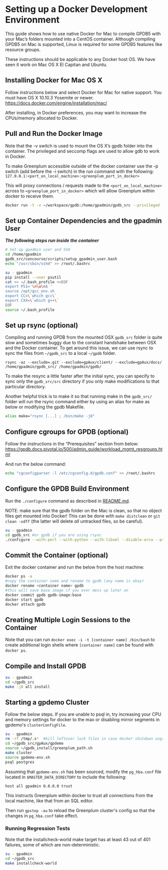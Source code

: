 # Setting up a Docker Development Environment

This guide shows how to use native Docker for Mac to compile GPDB5 with your Mac’s folders mounted into a CentOS container. Although compiling GPDB5 on Mac is supported, Linux is required for some GPDB5 features like resource groups.

These instructions should be applicable to any Docker host OS. We have seen it work on Mac OS X El Capitan and Ubuntu.

## Installing Docker for Mac OS X

Follow instructions below and select Docker for Mac for native support. You must have OS X 10.10.3 Yosemite or newer.
https://docs.docker.com/engine/installation/mac/

After installing, in Docker preferences, you may want to increase the CPUs/memory allocated to Docker.


## Pull and Run the Docker Image

Note that the -v switch is used to mount the OS X’s gpdb folder into the container. The privileged and seccomp flags are used to allow gdb to work in Docker.

To make Greenplum accessible outside of the docker container use the -p switch (add before the -i switch) in the run command with the following: `127.0.0.1:<port_on_local_machine>:<greenplum_port_in_docker>`

This will proxy connections / requests made to the `<port_on_local_machine>` across to `<greenplum_port_in_docker>` which will allow Greenplum within docker to receive them.

```bash
docker run -t -v ~/workspace/gpdb:/home/gpadmin/gpdb_src --privileged --security-opt seccomp:unconfined -i pivotaldata/gpdb6-centos7-build:latest bash
```

## Set up Container Dependencies and the gpadmin User

***The following steps run inside the container***

```bash
# Set up gpadmin user and SSH
cd /home/gpadmin
gpdb_src/concourse/scripts/setup_gpadmin_user.bash
echo "/usr/sbin/sshd" >> /root/.bashrc

su - gpadmin
pip install --user psutil
cat >> ~/.bash_profile <<EOF
export PS1='\n\w\n$ '
source /opt/gcc_env.sh
export CC=\`which gcc\`
export CXX=\`which g++\`
EOF
source ~/.bash_profile
```

## Set up rsync (optional)

Compiling and running GPDB from the mounted OSX `gpdb_src` folder is quite slow and sometimes buggy due to the constant handshake between OSX and the Docker container. To get around this issue, we can use rsync to sync the files from `~/gpdb_src` to a local `~/gpdb` folder.

```
rsync -az --exclude=.git --exclude=gpAux/client/ --exclude=gpAux/docs/ /home/gpadmin/gpdb_src/ /home/gpadmin/gpdb/
```

To make the resync a little faster after the initial sync, you can specify to sync only the `gpdb_src/src` directory if you only make modifications to that particular directory.

Another helpful trick is to make it so that running make in the `gpdb_src/` folder will run the rsync command either by using an alias for make as below or modifying the gpdb Makefile.

```bash
alias make="rsync [...] ; /bin/make -j8"
```

## Configure cgroups for GPDB (optional)

Follow the instructions in the “Prerequisites” section from below:
https://gpdb.docs.pivotal.io/500/admin_guide/workload_mgmt_resgroups.html

And run the below command:

```bash
echo "cgconfigparser -l /etc/cgconfig.d/gpdb.conf" >> /root/.bashrc
```

## Configure the GPDB Build Environment
Run the `./configure` command as described in [README.md](README.md).

NOTE: make sure that the gpdb folder on the Mac is clean, so that no object files get mounted into Docker! This can be done with `make distclean` or `git clean -xdff` (the latter will delete *all* untracked files, so be careful).

```bash
su - gpadmin
cd gpdb_src #or gpdb if you are using rsync
./configure --with-perl --with-python --with-libxml --disable-orca --prefix=/home/gpadmin/gpdb_install
```

## Commit the Container (optional)

Exit the docker container and run the below from the host machine:

```bash
docker ps -a
#copy the container name and rename to gpdb (any name is okay)
docker rename <container name> gpdb
#this will save base image if you ever mess up later on
docker commit gpdb gpdb-image:base
docker start gpdb
docker attach gpdb
```

## Creating Multiple Login Sessions to the Container

Note that you can run `docker exec -i -t [container name] /bin/bash` to create additional login shells where `[container name]` can be found with `docker ps`.

## Compile and Install GPDB

```bash
su - gpadmin
cd ~/gpdb_src
make -j8 all install
```

## Starting a gpdemo Cluster

Follow the below steps. If you are unable to psql in, try increasing your CPU and memory settings for docker to the max or disabling mirror segments in gpdemo's `clusterConfigFile`.

```bash
su - gpadmin
rm -rf /tmp/.s*  #kill leftover lock files in case docker shutdown ungracefully
cd ~/gpdb_src/gpAux/gpdemo
source ~/gpdb_install/greenplum_path.sh
make cluster
source gpdemo-env.sh
psql postgres
```

Assuming that `gpdemo-env.sh` has been sourced, modify the `pg_hba.conf` file located in `$MASTER_DATA_DIRECTORY` to include the following:

`host all gpadmin 0.0.0.0 trust`

This instructs Greenplum within docker to trust all connections from the local machine, like that from an SQL editor.

Then run `gpstop -au` to reload the Greenplum cluster's config so that the changes in `pg_hba.conf` take effect.

### Running Regression Tests

Note that the installcheck-world make target has at least 43 out of 401 failures, some of which are non-deterministic.

```bash
su - gpadmin
cd ~/gpdb_src
make installcheck-world
```

